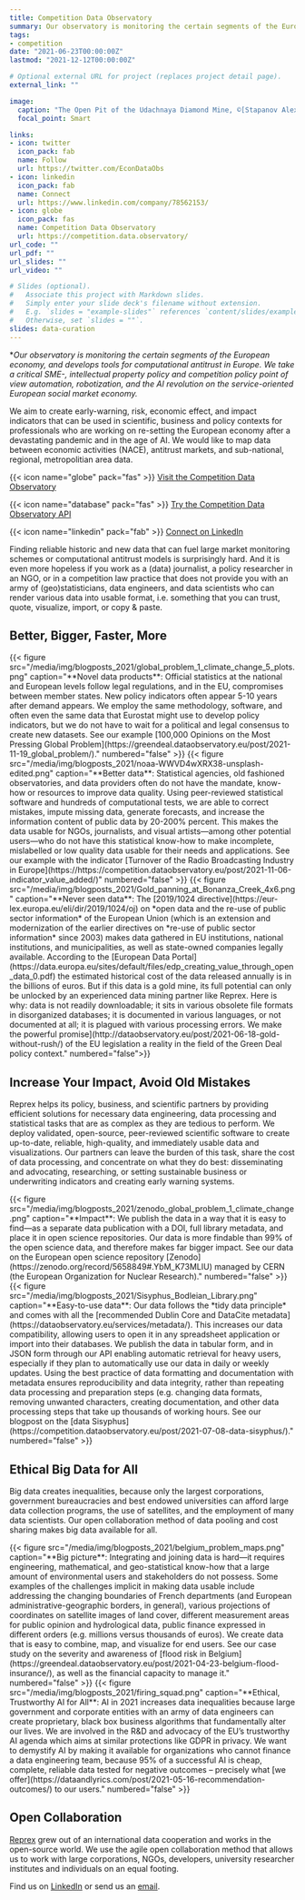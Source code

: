 ```yaml
---
title: Competition Data Observatory
summary: Our observatory is monitoring the certain segments of the European economy, and develops tools for computational antitrust in Europe.
tags:
- competition
date: "2021-06-23T00:00:00Z"
lastmod: "2021-12-12T00:00:00Z"

# Optional external URL for project (replaces project detail page).
external_link: ""

image:
  caption: "The Open Pit of the Udachnaya Diamond Mine, ©[Stapanov Alexander](https://commons.wikimedia.org/w/index.php?curid=350061)"
  focal_point: Smart

links:
- icon: twitter
  icon_pack: fab
  name: Follow
  url: https://twitter.com/EconDataObs
- icon: linkedin
  icon_pack: fab
  name: Connect
  url: https://www.linkedin.com/company/78562153/
- icon: globe
  icon_pack: fas
  name: Competition Data Observatory
  url: https://competition.data.observatory/
url_code: ""
url_pdf: ""
url_slides: ""
url_video: ""

# Slides (optional).
#   Associate this project with Markdown slides.
#   Simply enter your slide deck's filename without extension.
#   E.g. `slides = "example-slides"` references `content/slides/example-slides.md`.
#   Otherwise, set `slides = ""`.
slides: data-curation
---
```


**Our observatory is monitoring the certain segments of the European economy, and develops tools for computational antitrust in Europe. We take a critical SME-, intellectual property policy and competition policy point of view automation, robotization, and the AI revolution on the service-oriented European social market economy.*

We aim to create early-warning, risk, economic effect, and impact indicators that can be used in scientific, business and policy contexts for professionals who are working on re-setting the European economy after a devastating pandemic and in the age of AI. We would like to map data between economic activities (NACE), antitrust markets, and sub-national, regional, metropolitian area data.

{{< icon name="globe" pack="fas" >}} [Visit the Competition Data Observatory](https://competition.dataobservatory.eu/)

{{< icon name="database" pack="fas" >}} [Try the Competition Data Observatory API](https://api.competition.dataobservatory.eu/)

{{< icon name="linkedin" pack="fab" >}} [Connect on LinkedIn](https://www.linkedin.com/company/68855596/)

Finding reliable historic and new data that can fuel large market monitoring schemes or computational antitrust models is surprisingly hard. And it is even more hopeless if you work as a (data) journalist, a policy researcher in an NGO, or in a competition law practice that does not provide you with an army of (geo)statisticians, data engineers, and data scientists who can render various data into usable format, i.e. something that you can trust, quote, visualize, import, or copy & paste.

## Better, Bigger, Faster, More

<td style="text-align: center;">{{< figure src="/media/img/blogposts_2021/global_problem_1_climate_change_5_plots.png" caption="**Novel data products**: Official statistics at the national and European levels follow legal regulations, and in the EU, compromises between member states. New policy indicators often appear 5-10 years after demand appears. We employ the same methodology, software, and often even the same data that Eurostat might use to develop policy indicators, but we do not have to wait for a political and legal consensus to create new datasets. See our example [100,000 Opinions on the Most Pressing Global Problem](https://greendeal.dataobservatory.eu/post/2021-11-19_global_problem/)." numbered="false" >}}</td>

<td style="text-align: center;">{{< figure src="/media/img/blogposts_2021/noaa-WWVD4wXRX38-unsplash-edited.png" caption="**Better data**:  Statistical agencies, old fashioned observatories, and data providers often do not have the mandate, know-how or resources to improve data quality. Using peer-reviewed statistical software and hundreds of computational tests, we are able to correct mistakes, impute missing data, generate  forecasts, and increase the information content of public data by 20-200% percent. This makes the data usable for NGOs, journalists, and visual artists—among other potential users—who do not have this statistical know-how to make incomplete, mislabelled or low quality data usable for their needs and applications. See our example with the indicator [Turnover of the Radio Broadcasting Industry in Europe](https://https://competition.dataobservatory.eu/post/2021-11-06-indicator_value_added/)" numbered="false" >}}</td>

<td style="text-align: center;">{{< figure src="/media/img/blogposts_2021/Gold_panning_at_Bonanza_Creek_4x6.png" caption="**Never seen data**: The [2019/1024 directive](https://eur-lex.europa.eu/eli/dir/2019/1024/oj) on *open data and the re-use of public sector information* of the European Union (which is an extension and modernization of the earlier directives on *re-use of public sector information* since 2003) makes data gathered in EU institutions, national institutions, and municipalities, as well as state-owned companies legally available. According to the [European Data Portal](https://data.europa.eu/sites/default/files/edp_creating_value_through_open_data_0.pdf) the estimated historical cost of the data released annually is in the billions of euros. But if this data is a gold mine, its full potential can only be unlocked by an experienced data mining partner like Reprex. Here is why: data is not readily downloadable; it sits in various obsolete file formats in disorganized databases; it is documented in various languages, or not documented at all; it is plagued with various processing errors. We make the powerful promise](http://dataobservatory.eu/post/2021-06-18-gold-without-rush/)  of the EU legislation a reality in the field of the Green Deal policy context." numbered="false">}}</td>

## Increase Your Impact, Avoid Old Mistakes

Reprex helps its policy, business, and scientific partners by providing efficient solutions for necessary data engineering, data processing and statistical tasks that are as complex as they are tedious to perform. We deploy validated, open-source, peer-reviewed scientific software to create up-to-date, reliable, high-quality, and immediately usable data and visualizations. Our partners can leave the burden of this task, share the cost of data processing, and concentrate on what they do best: disseminating and advocating, researching, or setting sustainable business or underwriting indicators and creating early warning systems.

<td style="text-align: center;">{{< figure src="/media/img/blogposts_2021/zenodo_global_problem_1_climate_change.png" caption="**Impact**: We publish the data in a way that it is easy to find—as a separate data publication with a DOI, full library metadata, and place it in open science repositories. Our data is more findable than 99% of the open science data, and therefore makes far bigger impact. See our data on the European open science repository [Zenodo](https://zenodo.org/record/5658849#.YbM_K73MLIU) managed by CERN  (the European Organization for Nuclear Research)." numbered="false" >}}</td>

<td style="text-align: center;">{{< figure src="/media/img/blogposts_2021/Sisyphus_Bodleian_Library.png" caption="**Easy-to-use data**:  Our data follows the *tidy data principle* and comes with all the [recommended Dublin Core and DataCite metadata](https://dataobservatory.eu/services/metadata/). This increases our data compatibility, allowing users  to open it in any spreadsheet application or import into their databases. We publish the data in tabular form, and in JSON form through our API enabling automatic retrieval for heavy users, especially if they plan to automatically use our data in daily or weekly updates. Using the best practice of data formatting and documentation with metadata ensures reproducibility and data integrity, rather than repeating data processing and preparation steps (e.g. changing data formats, removing unwanted characters, creating documentation, and other data processing steps that take up thousands of working hours. See our blogpost on the [data Sisyphus](https://competition.dataobservatory.eu/post/2021-07-08-data-sisyphus/)." numbered="false" >}}</td>

## Ethical Big Data for All

Big data creates inequalities, because only the largest corporations, government bureaucracies and best endowed universities can afford large data collection programs, the use of satellites, and the employment of many data scientists. Our open collaboration method of data pooling and cost sharing makes big data available for all.

<td style="text-align: center;">{{< figure src="/media/img/blogposts_2021/belgium_problem_maps.png" caption="**Big picture**: Integrating and joining data is hard—it requires engineering, mathematical, and geo-statistical know-how that a large amount of environmental users and stakeholders do not possess. Some examples of the challenges implicit in making data usable include addressing the changing boundaries of French departments (and European administrative-geographic borders, in general), various projections of coordinates on satellite images of land cover, different measurement areas for public opinion and hydrological data, public finance expressed in different orders (e.g. millions versus thousands of euros). We create data that is easy to combine, map, and visualize for end users. See our case study on the severity and awareness of [flood risk in Belgium](https://greendeal.dataobservatory.eu/post/2021-04-23-belgium-flood-insurance/), as well as the financial capacity to manage it." numbered="false" >}}</td>

<td style="text-align: center;">{{< figure src="/media/img/blogposts_2021/firing_squad.png" caption="**Ethical, Trustworthy AI for All**: AI in 2021 increases data inequalities because large government and corporate entities with an army of data engineers can create proprietary, black box business algorithms that fundamentally alter our lives. We are involved in the R&D and advocacy of the EU’s trustworthy AI agenda which aims at similar protections like GDPR in privacy. We want to demystify AI by making it available for organizations who cannot finance a data engineering team, because 95% of a successful AI is cheap, complete, reliable data tested for negative outcomes – precisely what [we offer](https://dataandlyrics.com/post/2021-05-16-recommendation-outcomes/) to our users." numbered="false" >}}</td>

## Open Collaboration

[Reprex](https://reprex.nl/) grew out of an international data cooperation and works in the open-source world. We use the agile open collaboration method that allows us to work with large corporations, NGOs, developers, university researcher institutes and individuals on an equal footing.

Find us on [LinkedIn](https://www.linkedin.com/company/78562153/) or send us an [email](https://www.linkedin.com/company/68855596/).




